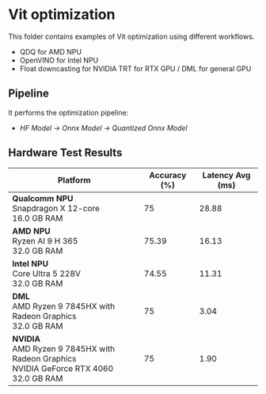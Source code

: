# Vit optimization

This folder contains examples of Vit optimization using different workflows.

- QDQ for AMD NPU
- OpenVINO for Intel NPU
- Float downcasting for NVIDIA TRT for RTX GPU / DML for general GPU

## Pipeline

It performs the optimization pipeline:

- *HF Model -> Onnx Model -> Quantized Onnx Model*

## Hardware Test Results

| Platform | Accuracy (%) | Latency Avg (ms) |
|----------|--------------|------------------|
| **Qualcomm NPU**<br/>Snapdragon X 12-core<br/>16.0 GB RAM | 75 | 28.88 |
| **AMD NPU**<br/>Ryzen AI 9 H 365<br/>32.0 GB RAM | 75.39 | 16.13 |
| **Intel NPU**<br/>Core Ultra 5 228V<br/>32.0 GB RAM | 74.55 | 11.31 |
| **DML**<br/>AMD Ryzen 9 7845HX with Radeon Graphics <br/>32.0 GB RAM  | 75 | 3.04 |
| **NVIDIA**<br/>AMD Ryzen 9 7845HX with Radeon Graphics <br/>NVIDIA GeForce RTX 4060<br/>32.0 GB RAM | 75 | 1.90 |